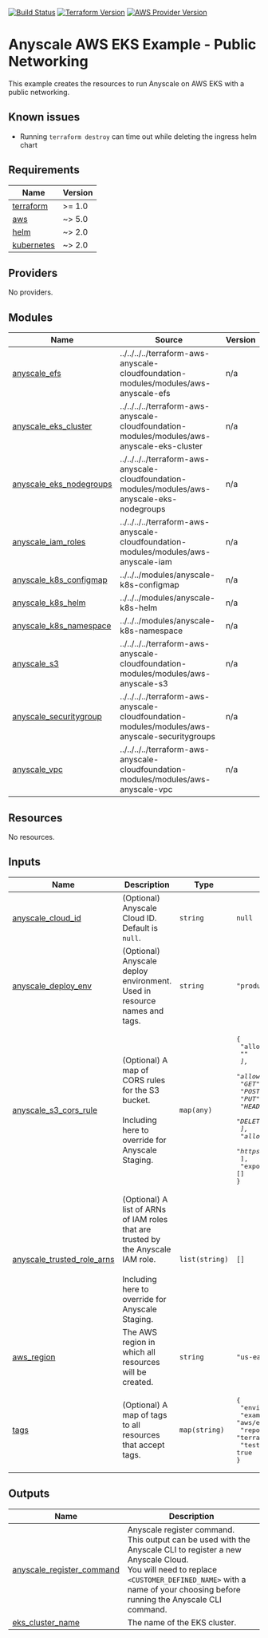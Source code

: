 [![Build Status][badge-build]][build-status]
[![Terraform Version][badge-terraform]](https://github.com/hashicorp/terraform/releases)
[![AWS Provider Version][badge-tf-aws]](https://github.com/terraform-providers/terraform-provider-aws/releases)

# Anyscale AWS EKS Example - Public Networking
This example creates the resources to run Anyscale on AWS EKS with a public networking.

## Known issues

- Running `terraform destroy` can time out while deleting the ingress helm chart

<!-- BEGINNING OF PRE-COMMIT-TERRAFORM DOCS HOOK -->
## Requirements

| Name | Version |
|------|---------|
| <a name="requirement_terraform"></a> [terraform](#requirement\_terraform) | >= 1.0 |
| <a name="requirement_aws"></a> [aws](#requirement\_aws) | ~> 5.0 |
| <a name="requirement_helm"></a> [helm](#requirement\_helm) | ~> 2.0 |
| <a name="requirement_kubernetes"></a> [kubernetes](#requirement\_kubernetes) | ~> 2.0 |

## Providers

No providers.

## Modules

| Name | Source | Version |
|------|--------|---------|
| <a name="module_anyscale_efs"></a> [anyscale\_efs](#module\_anyscale\_efs) | ../../../../terraform-aws-anyscale-cloudfoundation-modules/modules/aws-anyscale-efs | n/a |
| <a name="module_anyscale_eks_cluster"></a> [anyscale\_eks\_cluster](#module\_anyscale\_eks\_cluster) | ../../../../terraform-aws-anyscale-cloudfoundation-modules/modules/aws-anyscale-eks-cluster | n/a |
| <a name="module_anyscale_eks_nodegroups"></a> [anyscale\_eks\_nodegroups](#module\_anyscale\_eks\_nodegroups) | ../../../../terraform-aws-anyscale-cloudfoundation-modules/modules/aws-anyscale-eks-nodegroups | n/a |
| <a name="module_anyscale_iam_roles"></a> [anyscale\_iam\_roles](#module\_anyscale\_iam\_roles) | ../../../../terraform-aws-anyscale-cloudfoundation-modules/modules/aws-anyscale-iam | n/a |
| <a name="module_anyscale_k8s_configmap"></a> [anyscale\_k8s\_configmap](#module\_anyscale\_k8s\_configmap) | ../../../modules/anyscale-k8s-configmap | n/a |
| <a name="module_anyscale_k8s_helm"></a> [anyscale\_k8s\_helm](#module\_anyscale\_k8s\_helm) | ../../../modules/anyscale-k8s-helm | n/a |
| <a name="module_anyscale_k8s_namespace"></a> [anyscale\_k8s\_namespace](#module\_anyscale\_k8s\_namespace) | ../../../modules/anyscale-k8s-namespace | n/a |
| <a name="module_anyscale_s3"></a> [anyscale\_s3](#module\_anyscale\_s3) | ../../../../terraform-aws-anyscale-cloudfoundation-modules/modules/aws-anyscale-s3 | n/a |
| <a name="module_anyscale_securitygroup"></a> [anyscale\_securitygroup](#module\_anyscale\_securitygroup) | ../../../../terraform-aws-anyscale-cloudfoundation-modules/modules/aws-anyscale-securitygroups | n/a |
| <a name="module_anyscale_vpc"></a> [anyscale\_vpc](#module\_anyscale\_vpc) | ../../../../terraform-aws-anyscale-cloudfoundation-modules/modules/aws-anyscale-vpc | n/a |

## Resources

No resources.

## Inputs

| Name | Description | Type | Default | Required |
|------|-------------|------|---------|:--------:|
| <a name="input_anyscale_cloud_id"></a> [anyscale\_cloud\_id](#input\_anyscale\_cloud\_id) | (Optional) Anyscale Cloud ID. Default is `null`. | `string` | `null` | no |
| <a name="input_anyscale_deploy_env"></a> [anyscale\_deploy\_env](#input\_anyscale\_deploy\_env) | (Optional) Anyscale deploy environment. Used in resource names and tags. | `string` | `"production"` | no |
| <a name="input_anyscale_s3_cors_rule"></a> [anyscale\_s3\_cors\_rule](#input\_anyscale\_s3\_cors\_rule) | (Optional) A map of CORS rules for the S3 bucket.<br><br>Including here to override for Anyscale Staging. | `map(any)` | <pre>{<br>  "allowed_headers": [<br>    "*"<br>  ],<br>  "allowed_methods": [<br>    "GET",<br>    "POST",<br>    "PUT",<br>    "HEAD",<br>    "DELETE"<br>  ],<br>  "allowed_origins": [<br>    "https://*.anyscale.com"<br>  ],<br>  "expose_headers": []<br>}</pre> | no |
| <a name="input_anyscale_trusted_role_arns"></a> [anyscale\_trusted\_role\_arns](#input\_anyscale\_trusted\_role\_arns) | (Optional) A list of ARNs of IAM roles that are trusted by the Anyscale IAM role.<br><br>Including here to override for Anyscale Staging. | `list(string)` | `[]` | no |
| <a name="input_aws_region"></a> [aws\_region](#input\_aws\_region) | The AWS region in which all resources will be created. | `string` | `"us-east-2"` | no |
| <a name="input_tags"></a> [tags](#input\_tags) | (Optional) A map of tags to all resources that accept tags. | `map(string)` | <pre>{<br>  "environment": "example",<br>  "example": "aws/eks-public",<br>  "repo": "terraform-kubernetes-anyscale-foundation-modules",<br>  "test": true<br>}</pre> | no |

## Outputs

| Name | Description |
|------|-------------|
| <a name="output_anyscale_register_command"></a> [anyscale\_register\_command](#output\_anyscale\_register\_command) | Anyscale register command.<br>This output can be used with the Anyscale CLI to register a new Anyscale Cloud.<br>You will need to replace `<CUSTOMER_DEFINED_NAME>` with a name of your choosing before running the Anyscale CLI command. |
| <a name="output_eks_cluster_name"></a> [eks\_cluster\_name](#output\_eks\_cluster\_name) | The name of the EKS cluster. |
<!-- END OF PRE-COMMIT-TERRAFORM DOCS HOOK -->

<!-- References -->
[Terraform]: https://www.terraform.io
[Issues]: https://github.com/anyscale/sa-sandbox-terraform/issues
[badge-build]: https://github.com/anyscale/sa-sandbox-terraform/workflows/CI/CD%20Pipeline/badge.svg
[badge-terraform]: https://img.shields.io/badge/terraform-1.x%20-623CE4.svg?logo=terraform
[badge-tf-aws]: https://img.shields.io/badge/AWS-5.+-F8991D.svg?logo=terraform
[build-status]: https://github.com/anyscale/sa-sandbox-terraform/actions
